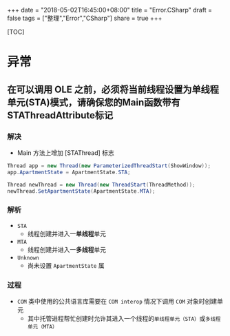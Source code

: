 +++
date = "2018-05-02T16:45:00+08:00"
title = "Error.CSharp"
draft = false
tags = ["整理","Error","CSharp"]
share = true
+++

[TOC]


# 异常
## 在可以调用 OLE 之前，必须将当前线程设置为单线程单元(STA)模式，请确保您的Main函数带有STAThreadAttribute标记
### 解决
- Main 方法上增加 [STAThread] 标志
``` c#
Thread app = new Thread(new ParameterizedThreadStart(ShowWindow));
app.ApartmentState = ApartmentState.STA;

Thread newThread = new Thread(new ThreadStart(ThreadMethod));
newThread.SetApartmentState(ApartmentState.MTA);
```
### 解析
- `STA`
	- 线程创建并进入一**单线程**单元
- `MTA`
	- 线程创建并进入一**多线程**单元
- `Unknown`
	- 尚未设置 `ApartmentState` 属

### 过程
- `COM` 类中使用的公共语言库需要在 `COM interop` 情况下调用 `COM` 对象时创建单元
	- 其中托管进程帮忙创建时允许其进入一个线程的`单线程单元（STA）`或`多线程单元（MTA）`